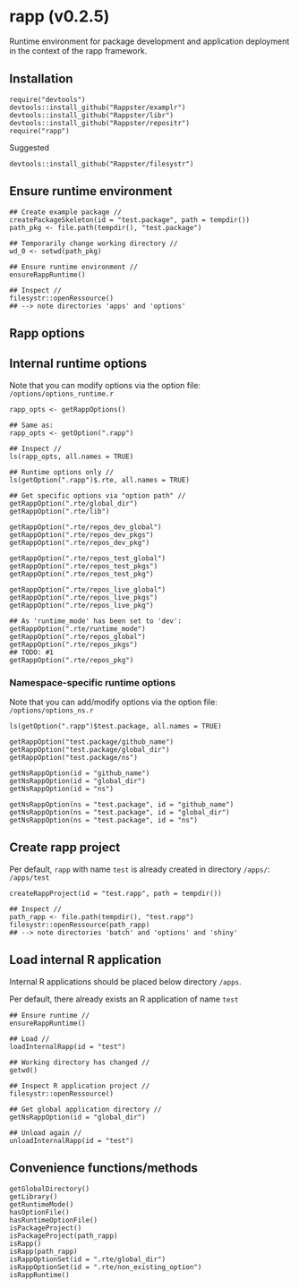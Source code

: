 rapp (v0.2.5)
======

Runtime environment for package development and application deployment in the context of the rapp framework.

## Installation

```
require("devtools")
devtools::install_github("Rappster/examplr")
devtools::install_github("Rappster/libr")
devtools::install_github("Rappster/repositr")
require("rapp")
```

Suggested

```
devtools::install_github("Rappster/filesystr")
```

## Ensure runtime environment

```
## Create example package //
createPackageSkeleton(id = "test.package", path = tempdir())
path_pkg <- file.path(tempdir(), "test.package")

## Temporarily change working directory //
wd_0 <- setwd(path_pkg)

## Ensure runtime environment //
ensureRappRuntime()

## Inspect //
filesystr::openRessource()
## --> note directories 'apps' and 'options'
```

## Rapp options

## Internal runtime options

Note that you can modify options via the option file: `/options/options_runtime.r`

```
rapp_opts <- getRappOptions()

## Same as:
rapp_opts <- getOption(".rapp")

## Inspect //
ls(rapp_opts, all.names = TRUE)

## Runtime options only //
ls(getOption(".rapp")$.rte, all.names = TRUE)

## Get specific options via "option path" //
getRappOption(".rte/global_dir")
getRappOption(".rte/lib")

getRappOption(".rte/repos_dev_global")
getRappOption(".rte/repos_dev_pkgs")
getRappOption(".rte/repos_dev_pkg")

getRappOption(".rte/repos_test_global")
getRappOption(".rte/repos_test_pkgs")
getRappOption(".rte/repos_test_pkg")

getRappOption(".rte/repos_live_global")
getRappOption(".rte/repos_live_pkgs")
getRappOption(".rte/repos_live_pkg")

## As 'runtime_mode' has been set to 'dev':
getRappOption(".rte/runtime_mode")
getRappOption(".rte/repos_global")
getRappOption(".rte/repos_pkgs")
## TODO: #1
getRappOption(".rte/repos_pkg")
```

### Namespace-specific runtime options

Note that you can add/modify options via the option file: `/options/options_ns.r`

```
ls(getOption(".rapp")$test.package, all.names = TRUE)

getRappOption("test.package/github_name")
getRappOption("test.package/global_dir")
getRappOption("test.package/ns")

getNsRappOption(id = "github_name")
getNsRappOption(id = "global_dir")
getNsRappOption(id = "ns")

getNsRappOption(ns = "test.package", id = "github_name")
getNsRappOption(ns = "test.package", id = "global_dir")
getNsRappOption(ns = "test.package", id = "ns")
```

## Create rapp project

Per default, `rapp` with name `test` is already created in directory `/apps/`:
`/apps/test`

```
createRappProject(id = "test.rapp", path = tempdir())

## Inspect //
path_rapp <- file.path(tempdir(), "test.rapp")
filesystr::openRessource(path_rapp)
## --> note directories 'batch' and 'options' and 'shiny'
```

## Load internal R application 

Internal R applications should be placed below directory `/apps`.

Per default, there already exists an R application of name `test`

```
## Ensure runtime //
ensureRappRuntime()

## Load //
loadInternalRapp(id = "test")

## Working directory has changed //
getwd()

## Inspect R application project //
filesystr::openRessource()

## Get global application directory //
getNsRappOption(id = "global_dir")

## Unload again //
unloadInternalRapp(id = "test")
```

## Convenience functions/methods

```
getGlobalDirectory()
getLibrary()
getRuntimeMode()
hasOptionFile()
hasRuntimeOptionFile()
isPackageProject()
isPackageProject(path_rapp)
isRapp()
isRapp(path_rapp)
isRappOptionSet(id = ".rte/global_dir")
isRappOptionSet(id = ".rte/non_existing_option")
isRappRuntime()
```
